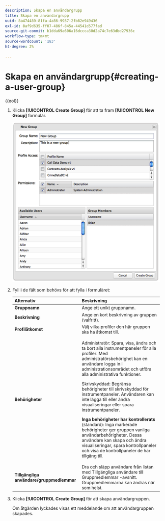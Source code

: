 ```yaml
---
description: Skapa en användargrupp
title: Skapa en användargrupp
uuid: 8a474480-81fa-4a86-9937-2fb82e949436
exl-id: 8af9d635-ff07-486f-845a-44541d577fad
source-git-commit: b1dda69a606a16dccca30d2a74c7e63dbd27936c
workflow-type: tm+mt
source-wordcount: '183'
ht-degree: 2%

---
```


# Skapa en användargrupp{#creating-a-user-group}

{{eol}}

1. Klicka **[!UICONTROL Create Group]** för att ta fram **[!UICONTROL New Group]** formulär.

   ![](assets/create_user_group.png)

1. Fyll i de fält som behövs för att fylla i formuläret:

   <table id="choicetable_3AE53AAC8A07471394EA993917B6AE33"> 
    <thead class="chhead sthead"> 
    <th class="choptionhd"> Alternativ</th> 
    <th class="chdeschd"> Beskrivning</th> 
    </thead> 
    <tr class="chrow strow"> 
    <td class="choption"><strong>Gruppnamn</strong></td> 
    <td class="chdesc stentry"> Ange ett unikt gruppnamn.</td> 
    </tr> 
    <tr class="chrow strow"> 
    <td class="choption"><strong>Beskrivning</strong></td> 
    <td class="chdesc stentry"> Ange en kort beskrivning av gruppen (valfritt).</td> 
    </tr> 
    <tr class="chrow strow"> 
    <td class="choption"><strong>Profilåtkomst</strong></td> 
    <td class="chdesc stentry"> Välj vilka profiler den här gruppen ska ha åtkomst till.</td> 
    </tr> 
    <tr class="chrow strow"> 
    <td class="choption"><strong>Behörigheter</strong></td> 
    <td class="chdesc stentry"> <p> <span class="uicontrol"> Administratör</span>: Spara, visa, ändra och ta bort alla instrumentpaneler för alla profiler. Med administratörsbehörighet kan en användare logga in i administrationsområdet och utföra alla administrativa funktioner. </p> <p> <span class="uicontrol"> Skrivskyddad</span>: Begränsa behörigheter till skrivskyddad för instrumentpaneler. Användaren kan inte lägga till eller ändra visualiseringar eller spara instrumentpaneler. </p> <p> <b>Inga behörigheter har kontrollerats </b>(standard): Inga markerade behörigheter ger gruppen vanliga användarbehörigheter. Dessa användare kan skapa och ändra visualiseringar, spara kontrollpaneler och visa de kontrollpaneler de har tillgång till. </p> </td> 
    </tr> 
    <tr class="chrow strow"> 
    <td class="choption"><strong>Tillgängliga användare/gruppmedlemmar</strong></td> 
    <td class="chdesc stentry">Dra och släpp användare från listan med <span class="uicontrol"> Tillgängliga användare</span> till <span class="uicontrol"> Gruppmedlemmar </span>-avsnitt. Gruppmedlemmarna kan ändras när som helst. </td> 
    </tr> 
    </table>

1. Klicka **[!UICONTROL Create Group]** för att skapa användargruppen.

   Om åtgärden lyckades visas ett meddelande om att användargruppen skapades.
